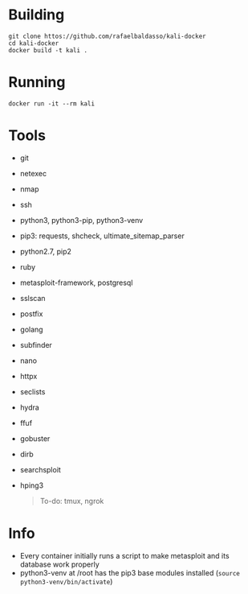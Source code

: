 # Building
`git clone httos://github.com/rafaelbaldasso/kali-docker`  
`cd kali-docker`  
`docker build -t kali .`  

# Running
`docker run -it --rm kali`  

# Tools
- git
- netexec
- nmap
- ssh
- python3, python3-pip, python3-venv
- pip3: requests, shcheck, ultimate_sitemap_parser
- python2.7, pip2
- ruby
- metasploit-framework, postgresql
- sslscan
- postfix
- golang
- subfinder
- nano
- httpx
- seclists
- hydra
- ffuf
- gobuster
- dirb
- searchsploit
- hping3

  > To-do: tmux, ngrok

# Info
- Every container initially runs a script to make metasploit and its database work properly
- python3-venv at /root has the pip3 base modules installed (`source python3-venv/bin/activate`)
